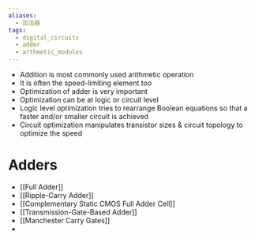 ```yaml
---
aliases:
  - 加法器
tags:
  - digital_circuits
  - adder
  - arthmetic_modules
---
```

- Addition is most commonly used arithmetic operation
- It is often the speed-limiting element too
- Optimization of adder is very important
- Optimization can be at logic or circuit level
- Logic level optimization tries to rearrange Boolean equations so that a faster and/or smaller circuit is achieved
- Circuit optimization manipulates transistor sizes & circuit topology to optimize the speed

# Adders

- [[Full Adder]]
- [[Ripple-Carry Adder]]
- [[Complementary Static CMOS Full Adder Cell]]
- [[Transmission-Gate-Based Adder]]
- [[Manchester Carry Gates]]
- 